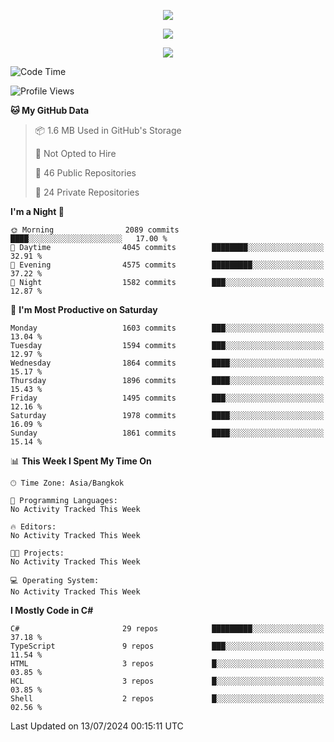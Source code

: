 <p align="center">
  <a href="say-hi.gif"> 
    <img align="center" src="say-hi.gif"/>
  </a>
</p>
<p align="center">
  <a href="https://github.com/htthinh1999">
    <img align="center" src="https://github-readme-stats-kappa-pink.vercel.app/api?username=htthinh1999&show_icons=true&count_private=true&theme=dracula"/>
  </a>
</p>
<p align="center">
  <a href="https://github.com/htthinh1999">
    <img src="https://github-readme-stats-kappa-pink.vercel.app/api/top-langs/?username=htthinh1999&layout=compact&langs_count=6&count_private=true&hide=tsql,hlsl,glsl,shaderlab&theme=dracula"/>
  </a>
</p>

<!--START_SECTION:waka-->
![Code Time](http://img.shields.io/badge/Code%20Time-0%20secs-blue)

![Profile Views](http://img.shields.io/badge/Profile%20Views-0-blue)

**🐱 My GitHub Data** 

> 📦 1.6 MB Used in GitHub's Storage 
 > 
> 🚫 Not Opted to Hire
 > 
> 📜 46 Public Repositories 
 > 
> 🔑 24 Private Repositories 
 > 
**I'm a Night 🦉** 

```text
🌞 Morning                2089 commits        ████░░░░░░░░░░░░░░░░░░░░░   17.00 % 
🌆 Daytime                4045 commits        ████████░░░░░░░░░░░░░░░░░   32.91 % 
🌃 Evening                4575 commits        █████████░░░░░░░░░░░░░░░░   37.22 % 
🌙 Night                  1582 commits        ███░░░░░░░░░░░░░░░░░░░░░░   12.87 % 
```
📅 **I'm Most Productive on Saturday** 

```text
Monday                   1603 commits        ███░░░░░░░░░░░░░░░░░░░░░░   13.04 % 
Tuesday                  1594 commits        ███░░░░░░░░░░░░░░░░░░░░░░   12.97 % 
Wednesday                1864 commits        ████░░░░░░░░░░░░░░░░░░░░░   15.17 % 
Thursday                 1896 commits        ████░░░░░░░░░░░░░░░░░░░░░   15.43 % 
Friday                   1495 commits        ███░░░░░░░░░░░░░░░░░░░░░░   12.16 % 
Saturday                 1978 commits        ████░░░░░░░░░░░░░░░░░░░░░   16.09 % 
Sunday                   1861 commits        ████░░░░░░░░░░░░░░░░░░░░░   15.14 % 
```


📊 **This Week I Spent My Time On** 

```text
🕑︎ Time Zone: Asia/Bangkok

💬 Programming Languages: 
No Activity Tracked This Week

🔥 Editors: 
No Activity Tracked This Week

🐱‍💻 Projects: 
No Activity Tracked This Week

💻 Operating System: 
No Activity Tracked This Week
```

**I Mostly Code in C#** 

```text
C#                       29 repos            █████████░░░░░░░░░░░░░░░░   37.18 % 
TypeScript               9 repos             ███░░░░░░░░░░░░░░░░░░░░░░   11.54 % 
HTML                     3 repos             █░░░░░░░░░░░░░░░░░░░░░░░░   03.85 % 
HCL                      3 repos             █░░░░░░░░░░░░░░░░░░░░░░░░   03.85 % 
Shell                    2 repos             █░░░░░░░░░░░░░░░░░░░░░░░░   02.56 % 
```




 Last Updated on 13/07/2024 00:15:11 UTC
<!--END_SECTION:waka-->
